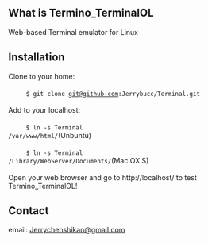 ## What is Termino_TerminalOL
Web-based Terminal emulator for Linux

## Installation
Clone to your home:<br/><br/>
&nbsp;&nbsp;&nbsp;&nbsp;&nbsp;&nbsp;&nbsp;&nbsp;&nbsp;<code>$ git clone git@github.com:Jerrybucc/Terminal.git</code><br/><br/>
Add to your localhost:<br/><br/>
&nbsp;&nbsp;&nbsp;&nbsp;&nbsp;&nbsp;&nbsp;&nbsp;&nbsp;<code>$ ln -s Terminal /var/www/html/</code>(Unbuntu)<br/><br/>
&nbsp;&nbsp;&nbsp;&nbsp;&nbsp;&nbsp;&nbsp;&nbsp;&nbsp;<code>$ ln -s Terminal /Library/WebServer/Documents/</code>(Mac OX S)<br/><br/>
Open your web browser and go to http://localhost/ to test Termino_TerminalOL!

## Contact
email: Jerrychenshikan@gmail.com
